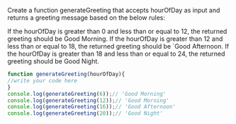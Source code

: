 Create a function generateGreeting that accepts hourOfDay as input and returns a greeting message based on the below rules:

If the hourOfDay is greater than 0 and less than or equal to 12, the returned greeting should be Good Morning.
If the hourOfDay is greater than 12 and less than or equal to 18, the returned greeting should be `Good Afternoon.
If the hourOfDay is greater than 18 and less than or equal to 24, the returned greeting should be Good Night.

```js
function generateGreeting(hourOfDay){
//write your code here
}
console.log(generateGreeting(6));// 'Good Morning'
console.log(generateGreeting(12));// 'Good Morning'
console.log(generateGreeting(16));// 'Good Afternoon'
console.log(generateGreeting(20));// 'Good Night'
```
